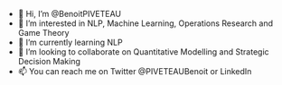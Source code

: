 - 👋 Hi, I’m @BenoitPIVETEAU
- 👀 I’m interested in NLP, Machine Learning, Operations Research and Game Theory
- 🌱 I’m currently learning NLP
- 💞️ I’m looking to collaborate on Quantitative Modelling and Strategic Decision Making
- 📫 You can reach me on Twitter @PIVETEAUBenoit or LinkedIn


